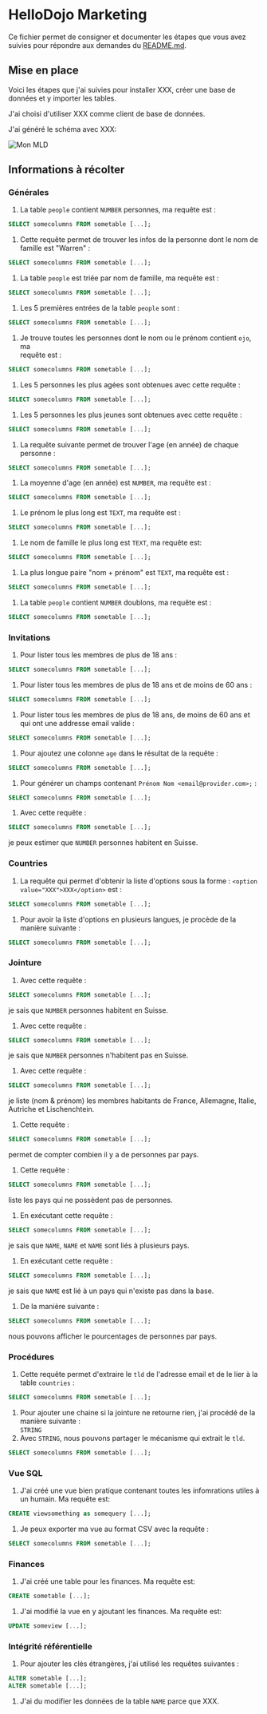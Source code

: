 # HelloDojo Marketing

Ce fichier permet de consigner et documenter les étapes que vous avez suivies
pour répondre aux demandes du [README.md](README.md).

<!-- 
Note: de manière générale vous devez remplacer toutes les requêtes SQL,
les `XXX`, `NUMBER`, `TEXT` ou `NAME`.
-->

## Mise en place

<!-- 
Vous devez expliquer ici quelle solution technique vous avez choisie, comment
il faut procéder pour l'installer, quelles sont les commandes ou les étapes à
suivre pour importer les tables, quel outil vous avez utilisé pour créer le
schéma entité-relation de la base, et toutes autres informations qui pourraient
vous sembler utiles dans le but qu'une autre personne puisse reproduire votre
démarche.
-->

Voici les étapes que j'ai suivies pour installer XXX, créer une base de données
et y importer les tables.

J'ai choisi d'utiliser XXX comme client de base de données.

J'ai généré le schéma avec XXX:

![Mon MLD](schema.jpg "Mon MLD généré avec XXX")

## Informations à récolter

### Générales

1. La table `people` contient `NUMBER` personnes, ma requête est :  
  ```sql
  SELECT somecolumns FROM sometable [...];
  ```
1. Cette requête permet de trouver les infos de la personne dont le nom de
   famille est "Warren" :
  ```sql
  SELECT somecolumns FROM sometable [...];
  ```
1. La table `people` est triée par nom de famille, ma requête est :  
  ```sql
  SELECT somecolumns FROM sometable [...];
  ```
1. Les 5 premières entrées de la table `people` sont :  
  ```sql
  SELECT somecolumns FROM sometable [...];
  ```
1. Je trouve toutes les personnes dont le nom ou le prénom contient `ojo`, ma  
   requête est :  
  ```sql
  SELECT somecolumns FROM sometable [...];
  ```
1. Les 5 personnes les plus agées sont obtenues avec cette requête :  
  ```sql
  SELECT somecolumns FROM sometable [...];
  ```
1. Les 5 personnes les plus jeunes sont obtenues avec cette requête :  
  ```sql
  SELECT somecolumns FROM sometable [...];
  ```
1. La requête suivante permet de trouver l'age (en année) de chaque personne :  
  ```sql
  SELECT somecolumns FROM sometable [...];
  ```
1. La moyenne d'age (en année) est `NUMBER`, ma requête est :  
  ```sql
  SELECT somecolumns FROM sometable [...];
  ```
1. Le prénom le plus long est `TEXT`, ma requête est :  
  ```sql
  SELECT somecolumns FROM sometable [...];
  ```
1. Le nom de famille le plus long est `TEXT`, ma requête est:  
  ```sql
  SELECT somecolumns FROM sometable [...];
  ```
1. La plus longue paire "nom + prénom" est `TEXT`, ma requête est :  
  ```sql
  SELECT somecolumns FROM sometable [...];
  ```
1. La table `people` contient `NUMBER` doublons, ma requête est :  
  ```sql
  SELECT somecolumns FROM sometable [...];
  ```

### Invitations

1. Pour lister tous les membres de plus de 18 ans :  
  ```sql
  SELECT somecolumns FROM sometable [...];
  ```
1. Pour lister tous les membres de plus de 18 ans et de moins de 60 ans :  
  ```sql
  SELECT somecolumns FROM sometable [...];
  ```
1. Pour lister tous les membres de plus de 18 ans, de moins de 60 ans et qui ont une addresse email valide :  
  ```sql
  SELECT somecolumns FROM sometable [...];
  ```
1. Pour ajoutez une colonne `age` dans le résultat de la requête :  
  ```sql
  SELECT somecolumns FROM sometable [...];
  ```
1. Pour générer un champs contenant `Prénom Nom <email@provider.com>;` :  
  ```sql
  SELECT somecolumns FROM sometable [...];
  ```
1. Avec cette requête :  
  ```sql
  SELECT somecolumns FROM sometable [...];
  ```  
  je peux estimer que `NUMBER` personnes habitent en Suisse.

### Countries

1. La requête qui permet d'obtenir la liste d'options sous la forme : `<option value="XXX">XXX</option>` est :  
  ```sql
  SELECT somecolumns FROM sometable [...];
  ```
1. Pour avoir la liste d'options en plusieurs langues, je procède de la manière suivante :  
  ```sql
  SELECT somecolumns FROM sometable [...];
  ```

### Jointure

1. Avec cette requête :  
  ```sql
  SELECT somecolumns FROM sometable [...];
  ```    
   je sais que `NUMBER` personnes habitent en Suisse.
1. Avec cette requête :  
  ```sql
  SELECT somecolumns FROM sometable [...];
  ```  
   je sais que `NUMBER` personnes n'habitent pas en Suisse.
1. Avec cette requête :  
  ```sql
  SELECT somecolumns FROM sometable [...];
  ```  
  je liste (nom & prénom) les membres habitants de France, Allemagne, Italie,   Autriche et Lischenchtein.
1. Cette requête :  
  ```sql
  SELECT somecolumns FROM sometable [...];
  ```  
   permet de compter combien il y a de personnes par pays.
1. Cette requête :  
  ```sql
  SELECT somecolumns FROM sometable [...];
  ```  
  liste les pays qui ne possèdent pas de personnes.
1. En exécutant cette requête :  
  ```sql
  SELECT somecolumns FROM sometable [...];
  ```  
   je sais que `NAME`, `NAME` et `NAME` sont liés à plusieurs pays.
1. En exécutant cette requête :  
  ```sql
  SELECT somecolumns FROM sometable [...];
  ```  
  je sais que `NAME` est lié à un pays qui n'existe pas dans la base.
1. De la manière suivante :  
  ```sql
  SELECT somecolumns FROM sometable [...];
  ```  
  nous pouvons afficher le pourcentages de personnes par pays.


### Procédures

1. Cette requête permet d'extraire le `tld` de l'adresse email et de le lier à la table `countries` :  
  ```sql
  SELECT somecolumns FROM sometable [...];
  ```  
1. Pour ajouter une chaine si la jointure ne retourne rien, j'ai procédé de la manière suivante :  
  `STRING`
1. Avec `STRING`, nous pouvons partager le mécanisme qui extrait le `tld`.
  ```sql
  SELECT somecolumns FROM sometable [...];
  ```

### Vue SQL

1. J'ai créé une vue bien pratique contenant toutes les infomrations utiles à un humain. Ma requête est:  
  ```sql
  CREATE viewsomething as somequery [...];
  ```  
1. Je peux exporter ma vue au format CSV avec la requête :
  ```sql
  SELECT somecolumns FROM sometable [...];
  ```

### Finances

1. J'ai créé une table pour les finances. Ma requête est:  
  ```sql
  CREATE sometable [...];
  ```
1. J'ai modifié la vue en y ajoutant les finances. Ma requête est:  
  ```sql
  UPDATE someview [...];
  ```

### Intégrité référentielle

1. Pour ajouter les clés étrangères, j'ai utilisé les requêtes suivantes :  
  ```sql
  ALTER sometable [...];
  ALTER sometable [...];
  ```
1. J'ai du modifier les données de la table `NAME` parce que XXX.
